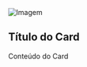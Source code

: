 <html lang="pt-br">
<head>
    <meta charset="UTF-8">
    <meta name="viewport" content="width=device-width, initial-scale=1.0">
    <title>Atividade 12/04/2024</title>
    <link rel="stylesheet" href="styles.css">
</head>
<body>
    <div class="card">
        <img src="imagem.jpg" alt="Imagem" class="card-img">
        <div class="card-content">
            <h2>Título do Card</h2>
            <p>Conteúdo do Card</p>
        </div>
    </div>
</body>
</html>